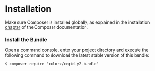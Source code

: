 Installation
============

Make sure Composer is installed globally, as explained in the
[installation chapter](https://getcomposer.org/doc/00-intro.md)
of the Composer documentation.

### Install the Bundle

Open a command console, enter your project directory and execute the
following command to download the latest stable version of this bundle:

```console
$ composer require "colorz/cegid-y2-bundle"
